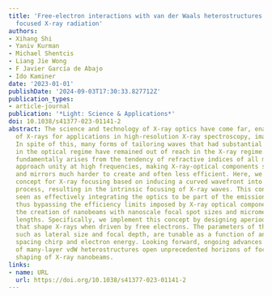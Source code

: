 ```yaml
---
title: 'Free-electron interactions with van der Waals heterostructures: a source of
  focused X-ray radiation'
authors:
- Xihang Shi
- Yaniv Kurman
- Michael Shentcis
- Liang Jie Wong
- F Javier García de Abajo
- Ido Kaminer
date: '2023-01-01'
publishDate: '2024-09-03T17:30:33.827712Z'
publication_types:
- article-journal
publication: '*Light: Science & Applications*'
doi: 10.1038/s41377-023-01141-2
abstract: The science and technology of X-ray optics have come far, enabling the focusing
  of X-rays for applications in high-resolution X-ray spectroscopy, imaging, and irradiation.
  In spite of this, many forms of tailoring waves that had substantial impact on applications
  in the optical regime have remained out of reach in the X-ray regime. This disparity
  fundamentally arises from the tendency of refractive indices of all materials to
  approach unity at high frequencies, making X-ray-optical components such as lenses
  and mirrors much harder to create and often less efficient. Here, we propose a new
  concept for X-ray focusing based on inducing a curved wavefront into the X-ray generation
  process, resulting in the intrinsic focusing of X-ray waves. This concept can be
  seen as effectively integrating the optics to be part of the emission mechanism,
  thus bypassing the efficiency limits imposed by X-ray optical components, enabling
  the creation of nanobeams with nanoscale focal spot sizes and micrometer-scale focal
  lengths. Specifically, we implement this concept by designing aperiodic vdW heterostructures
  that shape X-rays when driven by free electrons. The parameters of the focused hotspot,
  such as lateral size and focal depth, are tunable as a function of an interlayer
  spacing chirp and electron energy. Looking forward, ongoing advances in the creation
  of many-layer vdW heterostructures open unprecedented horizons of focusing and arbitrary
  shaping of X-ray nanobeams.
links:
- name: URL
  url: https://doi.org/10.1038/s41377-023-01141-2
---
```

